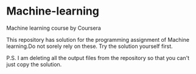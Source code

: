 <b>Machine-learning</b>
================

<p>Machine learning course by Coursera</p>
<p> This repository has solution for the programming assignment of Machine learning.Do not sorely rely on these. Try the solution yourself first.</p>

<p>P.S. I am deleting all the output files from the repository so that you can't just copy the solution.</p>
